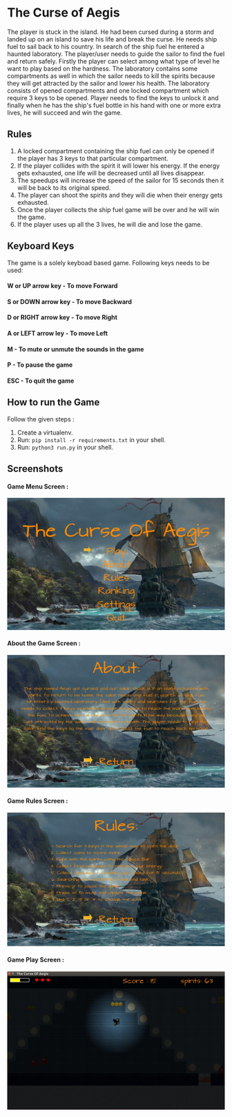 # The Curse of Aegis
The player is stuck in the island. He had been cursed during a storm and landed up on an island to save his life and break the curse. He needs ship fuel to sail back to his country. In search of the ship fuel he entered a haunted laboratory. The player/user needs to guide the sailor to find the fuel and return safely. Firstly the player can select among what type of level he want to play based on the hardness. The laboratory contains some compartments as well in which the sailor needs to kill the spirits because they will get attracted by the sailor and lower his health. The laboratory consists of opened compartments and one locked compartment which require 3 keys to be opened. Player needs to find the keys to unlock it and finally when he has the ship's fuel bottle in his hand with one or more extra lives, he will succeed and win the game.


## Rules
1. A locked compartment containing the ship fuel can only be opened if the player has 3 keys to that particular compartment.
2. If the player collides with the spirit it will lower his energy. If the energy gets exhausted, one life will be decreased until all lives disappear.
3. The speedups will increase the speed of the sailor for 15 seconds then it will be back to its original speed.
4. The player can shoot the spirits and they will die when their energy gets exhausted.
5. Once the player collects the ship fuel game will be over and he will win the game.
6. If the player uses up all the 3 lives, he will die and lose the game.


## Keyboard Keys
The game is a solely keyboad based game. Following keys needs to be used:

#### W or UP arrow key       - To move Forward
#### S or DOWN arrow key     - To move Backward
#### D or RIGHT arrow key    - To move Right
#### A or LEFT arrow ley     - To move Left
#### M                       - To mute or unmute the sounds in the game
#### P                       - To pause the game
#### ESC                     - To quit the game


## How to run the Game
Follow the given steps : 
1. Create a virtualenv.
2. Run: `pip install -r requirements.txt` in your shell.
3. Run: `python3 run.py` in your shell.

## Screenshots
#### Game Menu Screen :
![Alt text](images/Readme/Menu_Screen.jpeg)

#### About the Game Screen :
![Alt text](images/Readme/Game_About.jpeg)

#### Game Rules Screen :
![Alt text](images/Readme/Game_Rules.jpeg)

#### Game Play Screen : 
![Alt text](images/Readme/GamePlay_Screen.jpeg)